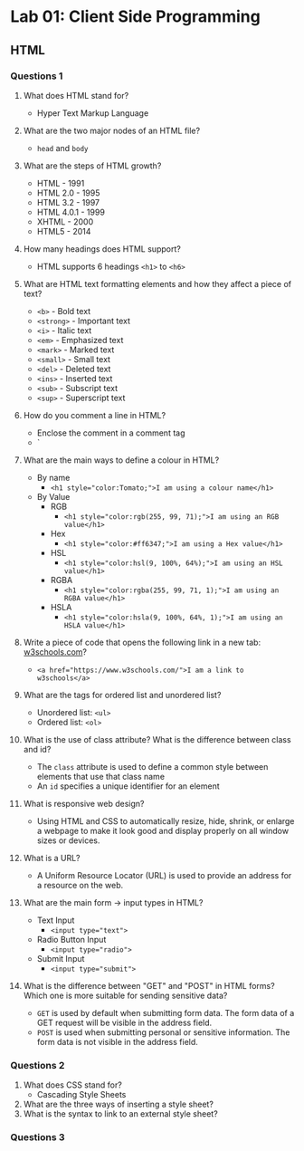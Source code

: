 # Lab 01: Client Side Programming

## HTML

### Questions 1

1. What does HTML stand for?
    - Hyper Text Markup Language
2. What are the two major nodes of an HTML file?
    - `head` and `body`
3. What are the steps of HTML growth?
    - HTML - 1991
    - HTML 2.0 - 1995
    - HTML 3.2 - 1997
    - HTML 4.0.1 - 1999
    - XHTML - 2000
    - HTML5 - 2014
4. How many headings does HTML support?
    - HTML supports 6 headings `<h1>` to `<h6>`
5. What are HTML text formatting elements and how they affect a piece of text?
    - `<b>` - Bold text
    - `<strong>` - Important text
    - `<i>` - Italic text
    - `<em>` - Emphasized text
    - `<mark>` - Marked text
    - `<small>` - Small text
    - `<del>` - Deleted text
    - `<ins>` - Inserted text
    - `<sub>` - Subscript text
    - `<sup>` - Superscript text
6. How do you comment a line in HTML?
    - Enclose the comment in a comment tag
    - `<!-- this is a comment in a comment tag -->
7. What are the main ways to define a colour in HTML?
    - By name
      - `<h1 style="color:Tomato;">I am using a colour name</h1>`
    - By Value
        - RGB
          - `<h1 style="color:rgb(255, 99, 71);">I am using an RGB value</h1>`
        - Hex
          - `<h1 style="color:#ff6347;">I am using a Hex value</h1>`
        - HSL
          - `<h1 style="color:hsl(9, 100%, 64%);">I am using an HSL value</h1>`
        - RGBA
          - `<h1 style="color:rgba(255, 99, 71, 1);">I am using an RGBA value</h1>`
        - HSLA
          - `<h1 style="color:hsla(9, 100%, 64%, 1);">I am using an HSLA value</h1>`
8. Write a piece of code that opens the following link in a new tab: [w3schools.com](https://www.w3schools.com/)?
    - `<a href="https://www.w3schools.com/">I am a link to w3schools</a>`
9. What are the tags for ordered list and unordered list?
    - Unordered list: `<ul>`
    - Ordered list: `<ol>`
10. What is the use of class attribute? What is the difference between class and id?
    - The `class` attribute is used to define a common style between elements that use that class name
    - An `id` specifies a unique identifier for an element
11. What is responsive web design?
    - Using HTML and CSS to automatically resize, hide, shrink, or enlarge a webpage to make it look good and display properly on all window sizes or devices.
12. What is a URL?
    - A Uniform Resource Locator (URL) is used to provide an address for a resource on the web.
13. What are the main form -> input types in HTML?
    - Text Input
      - `<input type="text">`
    - Radio Button Input
      - `<input type="radio">`
    - Submit Input
      - `<input type="submit">`

14. What is the difference between "GET" and "POST" in HTML forms? Which one is more suitable for sending sensitive data?
    - `GET` is used by default when submitting form data. The form data of a GET request will be visible in the address field.
    - `POST` is used when submitting personal or sensitive information. The form data is not visible in the address field.

### Questions 2

1. What does CSS stand for?
    - Cascading Style Sheets
2. What are the three ways of inserting a style sheet?
3. What is the syntax to link to an external style sheet?

### Questions 3

